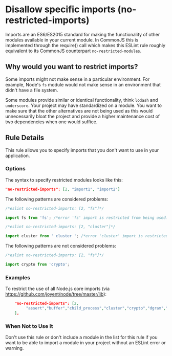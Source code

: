 # Disallow specific imports (no-restricted-imports)

Imports are an ES6/ES2015 standard for making the functionality of other modules available in your current module. In CommonJS this is implemented through the require() call which makes this ESLint rule roughly equivalent to its CommonJS counterpart `no-restricted-modules`.

## Why would you want to restrict imports?

Some imports might not make sense in a particular environment. For example, Node's `fs` module would not make sense in an environment that didn't have a file system.

Some modules provide similar or identical functionality, think `lodash` and `underscore`. Your project may have standardized on a module. You want to make sure that the other alternatives are not being used as this would unnecessarily bloat the project and provide a higher maintenance cost of two dependencies when one would suffice.

## Rule Details

This rule allows you to specify imports that you don't want to use in your application.

### Options

The syntax to specify restricted modules looks like this:

```json
"no-restricted-imports": [2, "import1", "import2"]
```

The following patterns are considered problems:

```js
/*eslint no-restricted-imports: [2, "fs"]*/

import fs from 'fs'; /*error 'fs' import is restricted from being used.*/
```

```js
/*eslint no-restricted-imports: [2, "cluster"]*/

import cluster from ' cluster '; /*error 'cluster' import is restricted from being used.*/
```

The following patterns are not considered problems:

```js
/*eslint no-restricted-imports: [2, "fs"]*/

import crypto from 'crypto';
```

### Examples

To restrict the use of all Node.js core imports (via https://github.com/joyent/node/tree/master/lib):

```json
    "no-restricted-imports": [2,
         "assert","buffer","child_process","cluster","crypto","dgram","dns","domain","events","freelist","fs","http","https","module","net","os","path","punycode","querystring","readline","repl","smalloc","stream","string_decoder","sys","timers","tls","tracing","tty","url","util","vm","zlib"
    ],
```

### When Not to Use It

Don't use this rule or don't include a module in the list for this rule if you want to be able to import a module in your project without an ESLint error or warning.
